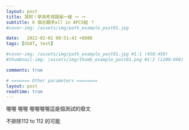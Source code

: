 ```yaml
---
layout: post
title: 哭阿！學測考得跟屎一樣 ＝ ＝
subtitle: 6 個志願序all in APCS組 ？
#cover-img: /assets/img/path_example_post01.jpg

date:   2022-02-01 00:51:43 +0800
tags: [GSAT, test]

#cover-img: /assets/img/path_example_post01.jpg #1:1 (450:450)
#thumbnail-img: /assets/img/thumb_example_post01.png #1:2 (1200:600)

comments: true

# ======= Other parameters ========
layout: post
readtime: true
---
```


 喔喔 喔喔 喔喔喔喔這是個測試的廢文
 
不排除112 to 112 的可能